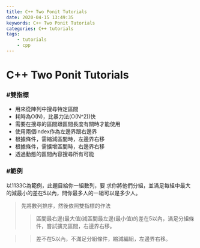 ```yaml
---
title: C++ Two Ponit Tutorials
date: 2020-04-15 13:49:35
keywords: C++ Two Ponit Tutorials
categories: C++ tutorials
tags:
    - tutorials
    - cpp
---
```

# C++ Two Ponit Tutorials
### #雙指標
+ 用來從陣列中搜尋特定區間
+ 耗時為O(N)，比暴力法(O(N^2))快
+ 需要在搜尋的區間跟區間長度有關時才能使用
+ 使用兩個index作為左邊界跟右邊界
+ 根據條件，需縮減區間時，左邊界右移
+ 根據條件，需擴增區間時，右邊界右移
+ 透過動態的區間內容搜尋所有可能

<!-- more -->

### #範例

以1133C為範例，此題目給你一組數列，要 求你將他們分組，並滿足每組中最大的減最小的差在5以內，問你最多人的一組可以是多少人。
>先將數列排序，然後依照雙指標的作法
>> 區間最右邊(最大值)減區間最左邊(最小值)的差在5以內，滿足分組條件，嘗試擴充區間，右邊界右移。

>> 差不在5以內，不滿足分組條件，縮減編組，左邊界右移。

<script src="https://gist.github.com/Daviswww/46a2a0419fe4afda45a71ffe94337635.js"></script>